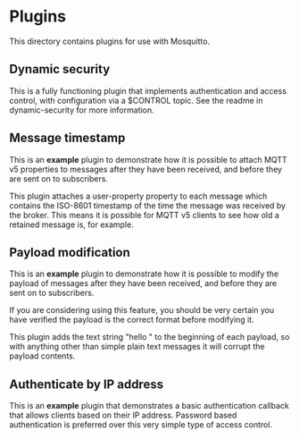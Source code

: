 # Plugins

This directory contains plugins for use with Mosquitto.

## Dynamic security
This is a fully functioning plugin that implements authentication and access
control, with configuration via a $CONTROL topic. See the readme in
dynamic-security for more information.

## Message timestamp
This is an **example** plugin to demonstrate how it is possible to attach MQTT v5 properties to messages after they have been received, and before they are sent on to subscribers.

This plugin attaches a user-property property to each message which contains the ISO-8601 timestamp of the time the message was received by the broker. This means it is possible for MQTT v5 clients to see how old a retained message is, for example.

## Payload modification
This is an **example** plugin to demonstrate how it is possible to modify the payload of messages after they have been received, and before they are sent on to subscribers.

If you are considering using this feature, you should be very certain you have verified the payload is the correct format before modifying it.

This plugin adds the text string "hello " to the beginning of each payload, so with anything other than simple plain text messages it will corrupt the payload contents.

## Authenticate by IP address
This is an **example** plugin that demonstrates a basic authentication callback that allows clients based on their IP address. Password based authentication is preferred over this very simple type of access control.
